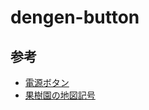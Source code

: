 # dengen-button
## 参考
- [電源ボタン](https://home.jeita.or.jp/cgi-bin/page/detail.cgi?n=844&ca=14)
- [果樹園の地図記号](https://www.gsi.go.jp/KIDS/map-sign-tizukigou-h10-01-03kajuen.htm)
